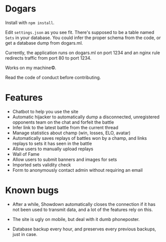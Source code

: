 Dogars
=======

Install with ```npm install```.

Edit ```settings.json``` as you see fit. There's supposed to be a table named ```Sets``` in your database.
You could infer the proper schema from the code, or get a database dump from dogars.ml.

Currently, the application runs on dogars.ml on port 1234 and an nginx rule redirects traffic from port 80 to port 1234.

Works on my machine©.

Read the code of conduct before contributing.

Features
========

- Chatbot to help you use the site
- Automatic hijacker to automatically dump a disconnected, unregistered opponents team on the chat and forfeit the battle
- Infer link to the latest battle from the current thread
- Manage statistics about champ (win, losses, ELO, avatar)
- Automatically saves replays of battles won by a champ, and links replays to sets it has seen in the battle
- Allow users to manually upload replays
- Wall of Fame
- Allow users to submit banners and images for sets
- Imported sets validity check
- Form to anonymously contact admin without requiring an email

Known bugs
==========

- After a while, Showdown automatically closes the connection if it has
  not been used to transmit data, and a lot of the features rely on
  this.

- The site is ugly on mobile, but deal with it dumb phoneposter.

- Database backup every hour, and preserves every previous backups, just in case.
